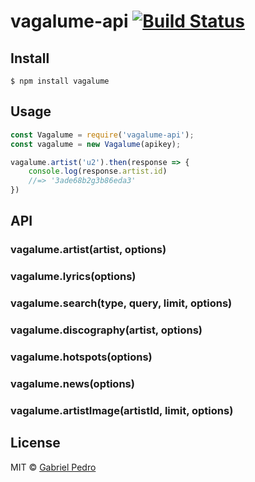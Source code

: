 # vagalume-api [![Build Status](https://travis-ci.org/gpedro/vagalume-api.svg?branch=master)](https://travis-ci.org/gpedro/vagalume-api)

## Install

```
$ npm install vagalume
```


## Usage

```js
const Vagalume = require('vagalume-api');
const vagalume = new Vagalume(apikey);

vagalume.artist('u2').then(response => {
	console.log(response.artist.id)
	//=> '3ade68b2g3b86eda3'
})
```

## API

### vagalume.artist(artist, options)
### vagalume.lyrics(options)
### vagalume.search(type, query, limit, options)
### vagalume.discography(artist, options)
### vagalume.hotspots(options)
### vagalume.news(options)
### vagalume.artistImage(artistId, limit, options)

## License

MIT © [Gabriel Pedro](https://github.com/gpedro)